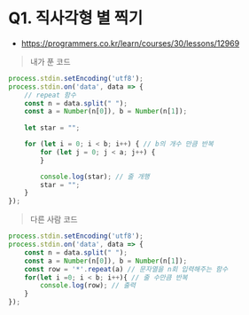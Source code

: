 # Q1. 직사각형 별 찍기
- https://programmers.co.kr/learn/courses/30/lessons/12969

> 내가 푼 코드
```js
process.stdin.setEncoding('utf8');
process.stdin.on('data', data => {
    // repeat 함수
    const n = data.split(" ");
    const a = Number(n[0]), b = Number(n[1]);
    
    let star = "";

    for (let i = 0; i < b; i++) { // b의 개수 만큼 반복
        for (let j = 0; j < a; j++) {
        }

        console.log(star); // 줄 개행
        star = "";
    }
});
```

> 다른 사람 코드
```js
process.stdin.setEncoding('utf8');
process.stdin.on('data', data => {
    const n = data.split(" ");
    const a = Number(n[0]), b = Number(n[1]);
    const row = '*'.repeat(a) // 문자열을 n회 입력해주는 함수
    for(let i =0; i < b; i++){ // 줄 수만큼 반복
        console.log(row); // 출력
    }
});
```